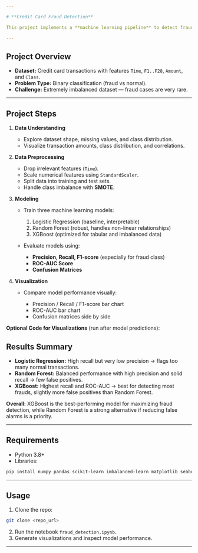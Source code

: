 ```yaml
---

# **Credit Card Fraud Detection**

This project implements a **machine learning pipeline** to detect fraudulent credit card transactions using a public dataset. The workflow includes **data preprocessing, handling imbalanced classes, feature scaling, model training, evaluation, and visualization**.

---
```


## **Project Overview**

* **Dataset:** Credit card transactions with features `Time`, `F1..F28`, `Amount`, and `Class`.
* **Problem Type:** Binary classification (fraud vs normal).
* **Challenge:** Extremely imbalanced dataset — fraud cases are very rare.

---

## **Project Steps**

1. **Data Understanding**

   * Explore dataset shape, missing values, and class distribution.
   * Visualize transaction amounts, class distribution, and correlations.

2. **Data Preprocessing**

   * Drop irrelevant features (`Time`).
   * Scale numerical features using `StandardScaler`.
   * Split data into training and test sets.
   * Handle class imbalance with **SMOTE**.

3. **Modeling**

   * Train three machine learning models:

     1. Logistic Regression (baseline, interpretable)
     2. Random Forest (robust, handles non-linear relationships)
     3. XGBoost (optimized for tabular and imbalanced data)
   * Evaluate models using:

     * **Precision, Recall, F1-score** (especially for fraud class)
     * **ROC-AUC Score**
     * **Confusion Matrices**

4. **Visualization**

   * Compare model performance visually:

     * Precision / Recall / F1-score bar chart
     * ROC-AUC bar chart
     * Confusion matrices side by side

**Optional Code for Visualizations** (run after model predictions):



## **Results Summary**

* **Logistic Regression:** High recall but very low precision → flags too many normal transactions.
* **Random Forest:** Balanced performance with high precision and solid recall → few false positives.
* **XGBoost:** Highest recall and ROC-AUC → best for detecting most frauds, slightly more false positives than Random Forest.

**Overall:** XGBoost is the best-performing model for maximizing fraud detection, while Random Forest is a strong alternative if reducing false alarms is a priority.

---

## **Requirements**

* Python 3.8+
* Libraries:

```bash
pip install numpy pandas scikit-learn imbalanced-learn matplotlib seaborn xgboost
```

---

## **Usage**

1. Clone the repo:

```bash
git clone <repo_url>
```

2. Run the notebook `fraud_detection.ipynb`.
3. Generate visualizations and inspect model performance.

---

